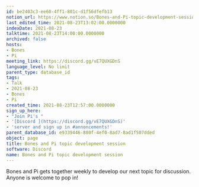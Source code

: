```yaml
---
id: be2403c3-ee60-4ff1-801c-d1f56dfefb13
notion_url: https://www.notion.so/Bones-and-Pi-topic-development-session-be2403c3ee604ff1801cd1f56dfefb13
last_edited_time: 2021-08-23T13:02:00.0000000
indexDate: 2021-08-23
talktime: 2021-08-23T14:00:00.0000000
archived: false
hosts:
- Bones
- Pi
meeting_link: https://discord.gg/vE7QUXGDnS
language_level: No limit
parent_type: database_id
tags:
- Talk
- 2021-08-23
- Bones
- Pi
created_time: 2021-08-23T12:57:00.0000000
sign_up_here:
- "Join Pi's "
- '[Discord ](https://discord.gg/vE7QUXGDnS)'
- 'server and sign up in #annoncements!'
parent_database_id: e9339446-880f-4ef0-8ad7-8ad1f507dded
object: page
title: Bones and Pi topic development session
software: Discord
name: Bones and Pi topic development session
---
```


Bones and Pi gets together weekly to develop our next topic for discussion.
Anyone is welcome to pop in!










